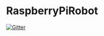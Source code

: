 # RaspberryPiRobot

[![Gitter](https://badges.gitter.im/RaspberryPiRobot/community.svg)](https://gitter.im/RaspberryPiRobot/community?utm_source=badge&utm_medium=badge&utm_campaign=pr-badge&utm_content=badge)